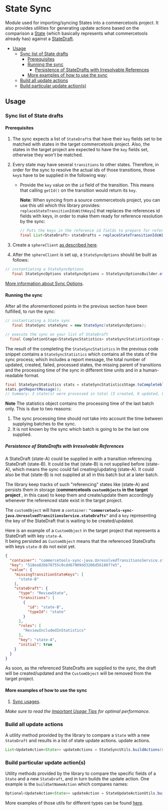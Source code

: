 # State Sync

Module used for importing/syncing States into a commercetools project. 
It also provides utilities for generating update actions based on the comparison a [State](https://docs.commercetools.com/http-api-projects-states#states) (which basically represents what commercetools already has)
against a [StateDraft](https://docs.commercetools.com/http-api-projects-states#statedraft).

<!-- START doctoc generated TOC please keep comment here to allow auto update -->
<!-- DON'T EDIT THIS SECTION, INSTEAD RE-RUN doctoc TO UPDATE -->


- [Usage](#usage)
  - [Sync list of State drafts](#sync-list-of-state-drafts)
    - [Prerequisites](#prerequisites)
    - [Running the sync](#running-the-sync)
      - [Persistence of StateDrafts with Irresolvable References](#persistence-of-statedrafts-with-irresolvable-references)
    - [More examples of how to use the sync](#more-examples-of-how-to-use-the-sync)  
  - [Build all update actions](#build-all-update-actions)
  - [Build particular update action(s)](#build-particular-update-actions)
<!-- END doctoc generated TOC please keep comment here to allow auto update -->

## Usage

### Sync list of State drafts

<!-- TODO - GITHUB ISSUE#138: Split into explanation of how to "sync from project to project" vs "import from feed"-->

#### Prerequisites
1. The sync expects a list of `StateDraft`s that have their `key` fields set to be matched with
states in the target commercetools project. Also, the states in the target project are expected to have the `key` fields set,
otherwise they won't be matched.

2. Every state may have several `transitions` to other states. Therefore, in order for the sync to resolve the actual ids of those transitions,
 those `key`s have to be supplied in the following way:
    - Provide the `key` value on the `id` field of the transition. This means that calling `getId()` on the
      transition would return its `key`. 
     
        **Note**: When syncing from a source commercetools project, you can use this util which this library provides: 
         `replaceStateTransitionIdsWithKeys`]
         that replaces the references id fields with keys, in order to make them ready for reference resolution by the sync:
         ````java
         // Puts the keys in the reference id fields to prepare for reference resolution
         final List<StateDraft> stateDrafts = replaceStateTransitionIdsWithKeys(states);
         ````
     
4. Create a `sphereClient` [as described here](IMPORTANT_USAGE_TIPS.md#sphereclient-creation).

5. After the `sphereClient` is set up, a `StateSyncOptions` should be built as follows: 
````java
// instantiating a StateSyncOptions
   final StateSyncOptions stateSyncOptions = StateSyncOptionsBuilder.of(sphereClient).build();
````
[More information about Sync Options](SYNC_OPTIONS.md). 

#### Running the sync
After all the aforementioned points in the previous section have been fulfilled, to run the sync:
````java
// instantiating a State sync
   final StateSync stateSync = new StateSync(stateSyncOptions);

// execute the sync on your list of StateDraft
  final CompletionStage<StateSyncStatistics> stateSyncStatisticsStage = stateSync.sync(stateDrafts);
````
The result of the completing the `StateSyncStatistics` in the previous code snippet contains a `StateSyncStatistics`
which contains all the stats of the sync process; which includes a report message, the total number of updated, created, 
failed, processed states, the missing parent of transitions and the processing time of the sync in different time units and in a
human-readable format.
````java
final StateSyncStatistics stats = stateSyncStatisticsStage.toCompletebleFuture().join();
stats.getReportMessage(); 
// Summary: 3 state(s) were processed in total (3 created, 0 updated, 0 failed to sync and 0 state(s) with missing transition(s).
````

__Note__ The statistics object contains the processing time of the last batch only. This is due to two reasons:

 1. The sync processing time should not take into account the time between supplying batches to the sync.
 2. It is not known by the sync which batch is going to be the last one supplied.

##### Persistence of StateDrafts with Irresolvable References

A StateDraft (state-A) could be supplied in with a transition referencing StateDraft (state-B). 
It could be that (state-B) is not supplied before (state-A), which means the sync could fail creating/updating (state-A). 
It could also be that (state-B) is not supplied at all in this batch but at a later batch.
 
The library keep tracks of such "referencing" states like (state-A) and persists them in storage 
(**commercetools `customObjects` in the target project** , in this case) 
to keep them and create/update them accordingly whenever the referenced state exist in the target project.

The `customObject` will have a `container:` **`"commercetools-sync-java.UnresolvedTransitionsService.stateDrafts"`**
and a `key` representing the key of the StateDraft that is waiting to be created/updated.


Here is an example of a `CustomObject` in the target project that represents a StateDraft with key `state-A`.  
It being persisted as `CustomObject` means that the referenced StateDrafts with keys `state-B`  do not exist yet.

```json
{
  "container": "commercetools-sync-java.UnresolvedTransitionsService.stateDrafts",
  "key": "518ea82bb78755c0cdd67909dd3206d56186f7e5",
  "value": {
    "missingTransitionStateKeys": [
      "state-B"
    ],
    "stateDraft": {
      "type": "ReviewState",
      "transitions": [
        {
          "id": "state-B",
          "typeId": "state"
        }
      ],
      "roles": [
        "ReviewIncludedInStatistics"
      ],
      "key": "state-A",
      "initial": true
    }
  }
}
```

As soon, as the referenced StateDrafts are supplied to the sync, the draft will be created/updated and the 
`CustomObject` will be removed from the target project.

#### More examples of how to use the sync
 
 1. [Sync usages](https://github.com/commercetools/commercetools-sync-java/tree/master/src/integration-test/java/com/commercetools/sync/integration/externalsource/states/StateSyncIT.java).

*Make sure to read the [Important Usage Tips](IMPORTANT_USAGE_TIPS.md) for optimal performance.*


### Build all update actions

A utility method provided by the library to compare a `State` with a new `StateDraft` and results in a list of state update actions.
 update actions. 
```java
List<UpdateAction<State>> updateActions = StateSyncUtils.buildActions(state, stateDraft, stateSyncOptions);
```

### Build particular update action(s)

Utility methods provided by the library to compare the specific fields of a `State` and a new `StateDraft`, and in turn builds
 the update action. One example is the `buildSetNameAction` which compares names:
````java
Optional<UpdateAction<State>> updateAction = StateUpdateActionUtils.buildSetNameAction(oldState, stateDraft);
````
More examples of those utils for different types can be found [here](https://github.com/commercetools/commercetools-sync-java/tree/master/src/test/java/com/commercetools/sync/states/utils/StateUpdateActionUtilsTest.java).

